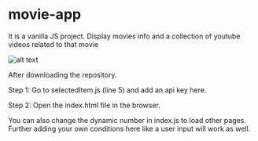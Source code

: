 # movie-app
It is a vanilla JS project. Display movies info and a collection of youtube videos related to that movie

![alt text](https://github.com/hrshtpnt/movie-app/blob/master/capture.jpg?raw=true)

After downloading the repository.

Step 1: Go to selectedItem.js (line 5) and add an api key here.

Step 2: Open the index.html file in the browser.

You can also change the dynamic number in index.js to load other pages. Further adding your own conditions here like a user input will work as well.
